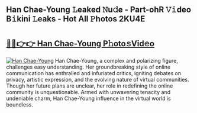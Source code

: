 ## Han Chae-Young 𝙻eaked 𝙽u𝚍e - Part-ohR 𝚅𝚒deo B𝚒kini 𝙻eaks - Hot All 𝙿hotos 2KU4E

# <h2><a href="http://ld18kr.urlbe.top/?page=Han+Chae-Young">🔗🔗👉👉 Han Chae-Young P𝚑oto𝚜Vid𝚎o</a></h2>

[![Han Chae-Young](https://i.imgur.com/eBuTRDB.gif)](http://ld18kr.urlbe.top/?page=Han+Chae-Young)
Han Chae-Young, a complex and polarizing figure, challenges easy understanding. Her groundbreaking style of online communication has enthralled and infuriated critics, igniting debates on privacy, artistic expression, and the evolving nature of virtual communities. Though her future plans are unclear, her role in redefining the online community is unquestionable. Armed with unwavering tenacity and undeniable charm, Han Chae-Young influence in the virtual world is boundless.
